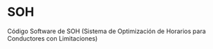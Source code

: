# SOH
Código Software de SOH (Sistema de Optimización de Horarios para Conductores con Limitaciones) 
